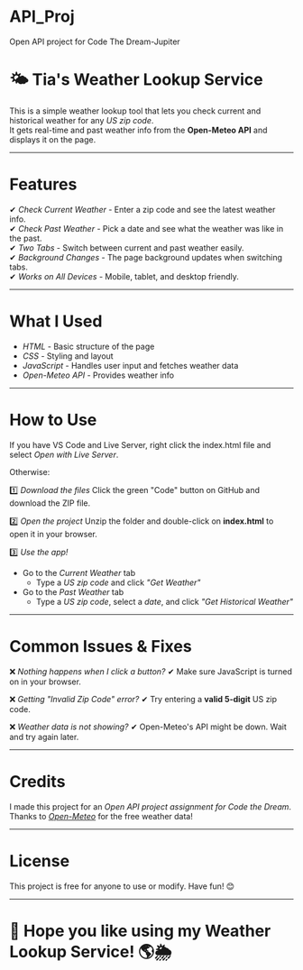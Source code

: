 # API_Proj
Open API project for Code The Dream-Jupiter
# 🌤️ Tia's Weather Lookup Service

This is a simple weather lookup tool that lets you check current and historical weather for any *US zip code*.  
It gets real-time and past weather info from the **Open-Meteo API** and displays it on the page.  

---

 # Features

✔ *Check Current Weather* - Enter a zip code and see the latest weather info.  
✔ *Check Past Weather* - Pick a date and see what the weather was like in the past.  
✔ *Two Tabs* - Switch between current and past weather easily.  
✔ *Background Changes* - The page background updates when switching tabs.  
✔ *Works on All Devices* - Mobile, tablet, and desktop friendly.  

---

 # What I Used

- *HTML* - Basic structure of the page  
- *CSS* - Styling and layout  
- *JavaScript* - Handles user input and fetches weather data  
- *Open-Meteo API* - Provides weather info  

---

# How to Use

If you have VS Code and Live Server, right click the index.html file and select *Open with Live Server*.

Otherwise:

1️⃣ *Download the files* 
Click the green "Code" button on GitHub and download the ZIP file.  

2️⃣ *Open the project* 
Unzip the folder and double-click on **index.html** to open it in your browser.  

3️⃣ *Use the app!* 
- Go to the *Current Weather* tab  
  - Type a *US zip code* and click *"Get Weather"* 
- Go to the *Past Weather* tab  
  - Type a *US zip code*, select a *date*, and click *"Get Historical Weather"* 

---

#  Common Issues & Fixes

❌ *Nothing happens when I click a button?* 
✔ Make sure JavaScript is turned on in your browser.  

❌ *Getting "Invalid Zip Code" error?*
✔ Try entering a **valid 5-digit** US zip code.  

❌ *Weather data is not showing?* 
✔ Open-Meteo's API might be down. Wait and try again later.  

---

#  Credits

I made this project for an *Open API project assignment for Code the Dream*.  
Thanks to *[Open-Meteo](https://open-meteo.com/)* for the free weather data!  

---

# License

This project is free for anyone to use or modify. Have fun! 😊  

---
# 🎉 Hope you like using my Weather Lookup Service! 🌎🌦️

